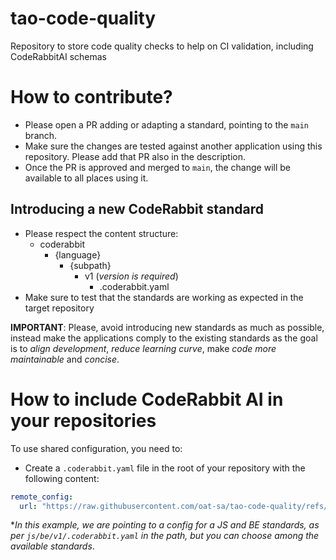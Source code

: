 # tao-code-quality

Repository to store code quality checks to help on CI validation, including CodeRabbitAI schemas

# How to contribute?

- Please open a PR adding or adapting a standard, pointing to the `main` branch.
- Make sure the changes are tested against another application using this repository. Please add that PR also in the description.
- Once the PR is approved and merged to `main`, the change will be available to all places using it.

## Introducing a new CodeRabbit standard

- Please respect the content structure:
  - coderabbit
    - {language}
      - {subpath}
        - v1 (_version is required_)
          - .coderabbit.yaml
- Make sure to test that the standards are working as expected in the target repository

**IMPORTANT**: Please, avoid introducing new standards as much as possible, instead make the applications
comply to the existing standards as the goal is to _align development_, 
_reduce learning curve_, make _code more maintainable_ and _concise_. 

# How to include CodeRabbit AI in your repositories

To use shared configuration, you need to:

- Create a `.coderabbit.yaml` file in the root of your repository with the following content: 

```yaml
remote_config:
  url: "https://raw.githubusercontent.com/oat-sa/tao-code-quality/refs/heads/main/coderabbit/js/be/v1/.coderabbit.yaml"
```

*_In this example, we are pointing to a config for a JS and BE standards, as per `js/be/v1/.coderabbit.yaml` 
in the path, but you can choose among the available standards_.
